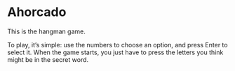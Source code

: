 # Ahorcado
This is the hangman game.

To play, it’s simple: use the numbers to choose an option, and press Enter to select it. When the game starts, you just have to press the letters you think might be in the secret word.
